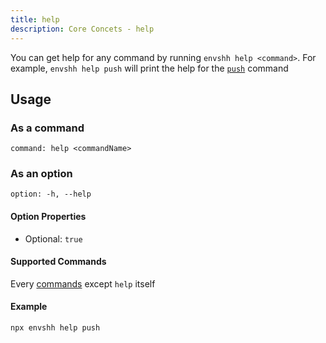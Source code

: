 ```yaml
---
title: help
description: Core Concets - help
---
```


You can get help for any command by running `envshh help <command>`. For example, `envshh help push` will print the help for the [`push`](/envshh/commands/01-push) command

## Usage

### As a command

`command: help <commandName>`

### As an option

`option: -h, --help`

#### Option Properties

- Optional: `true`

#### Supported Commands

Every [commands](/envshh/commands) except `help` itself

#### Example

  ```sh
  npx envshh help push
  ```
